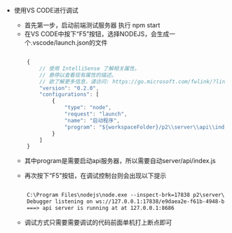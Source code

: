 - 使用VS CODE进行调试

    - 首先第一步，启动前端测试服务器 执行 npm start
    - 在VS CODE中按下“F5”按钮，选择NODEJS，会生成一个.vscode/launch.json的文件
    ``` js

        {
            // 使用 IntelliSense 了解相关属性。 
            // 悬停以查看现有属性的描述。
            // 欲了解更多信息，请访问: https://go.microsoft.com/fwlink/?linkid=830387
            "version": "0.2.0",
            "configurations": [
                {
                    "type": "node",
                    "request": "launch",
                    "name": "启动程序",
                    "program": "${workspaceFolder}/p2\\server\\api\\index.js"
                }
            ]
        }

    ```
    - 其中program是需要启动api服务器，所以需要自动server/api/index.js

    - 再次按下“F5”按钮，在调试控制台则会出现以下提示
    ``` html

        C:\Program Files\nodejs\node.exe --inspect-brk=17838 p2\server\api\index.js 
        Debugger listening on ws://127.0.0.1:17838/e9daea2e-f61b-4948-b5a5-648d37a3b059
        ===> api server is running at at 127.0.0.1:8686

    ```

    - 调试方式只需要需要调试的代码前面单机打上断点即可
